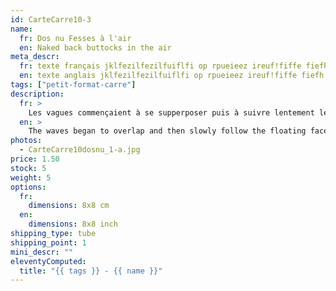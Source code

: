 ```yaml
---
id: CarteCarre10-3
name:
  fr: Dos nu Fesses à l'air
  en: Naked back buttocks in the air
meta_descr:
  fr: texte français jklfezilfezilfuiflfi op rpueieez ireuf!fiffe fiefh hfhslfhsfh dfhds fdsfdsifdshfids
  en: texte anglais jklfezilfezilfuiflfi op rpueieez ireuf!fiffe fiefh hfhslfhsfh dfhds fdsfdsifdshfids
tags: ["petit-format-carre"]
description:
  fr: >
    Les vagues commençaient à se supperposer puis à suivre lentement les visages ou corps flottants, ci et là puis doucement un dos est apparu laissant découvrir un rose nappé de créatures peuplant des fesses. Peinture acrylique sur carton
  en: >
    The waves began to overlap and then slowly follow the floating faces or bodies, here and there then slowly a back appeared revealing a pink covered with creatures populating buttocks. Acrylic painting on cardboard
photos:
  - CarteCarre10dosnu_1-a.jpg
price: 1.50
stock: 5
weight: 5
options:
  fr:
    dimensions: 8x8 cm
  en:
    dimensions: 8x8 inch
shipping_type: tube
shipping_point: 1
mini_descr: ""
eleventyComputed:
  title: "{{ tags }} - {{ name }}"
---
```

